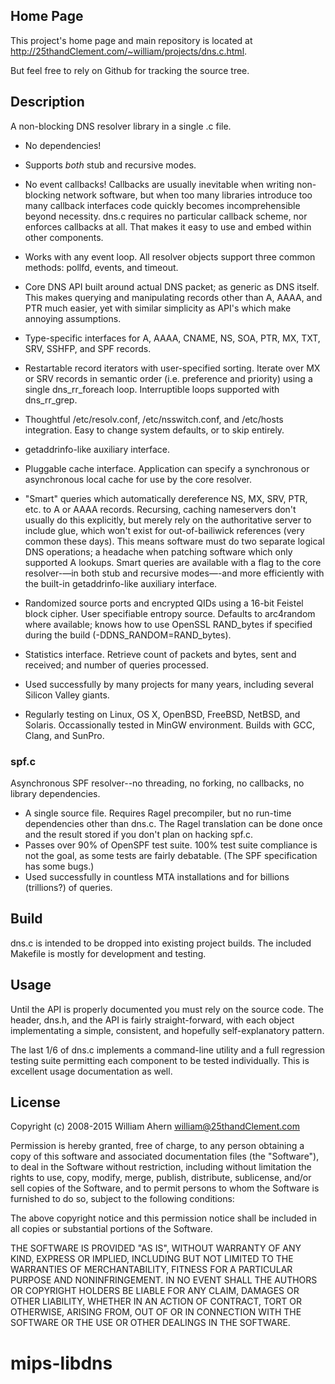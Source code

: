 ## Home Page

This project's home page and main repository is located at
http://25thandClement.com/~william/projects/dns.c.html.

But feel free to rely on Github for tracking the source tree.

## Description

A non-blocking DNS resolver library in a single .c file.

* No dependencies!

* Supports _both_ stub and recursive modes.

* No event callbacks! Callbacks are usually inevitable when writing
  non-blocking network software, but when too many libraries introduce too
  many callback interfaces code quickly becomes incomprehensible beyond
  necessity. dns.c requires no particular callback scheme, nor enforces
  callbacks at all. That makes it easy to use and embed within other
  components.

* Works with any event loop. All resolver objects support three common
  methods: pollfd, events, and timeout.

* Core DNS API built around actual DNS packet; as generic as DNS itself.
  This makes querying and manipulating records other than A, AAAA, and PTR
  much easier, yet with similar simplicity as API's which make annoying
  assumptions.

* Type-specific interfaces for A, AAAA, CNAME, NS, SOA, PTR, MX, TXT, SRV,
  SSHFP, and SPF records.

* Restartable record iterators with user-specified sorting. Iterate over MX
  or SRV records in semantic order (i.e. preference and priority) using a
  single dns_rr_foreach loop. Interruptible loops supported with
  dns_rr_grep.

* Thoughtful /etc/resolv.conf, /etc/nsswitch.conf, and /etc/hosts
  integration. Easy to change system defaults, or to skip entirely.

* getaddrinfo-like auxiliary interface.

* Pluggable cache interface. Application can specify a synchronous or
  asynchronous local cache for use by the core resolver.

* "Smart" queries which automatically dereference NS, MX, SRV, PTR, etc. to
  A or AAAA records. Recursing, caching nameservers don't usually do this
  explicitly, but merely rely on the authoritative server to include glue,
  which won't exist for out-of-bailiwick references (very common these
  days). This means software must do two separate logical DNS operations; a
  headache when patching software which only supported A lookups. Smart
  queries are available with a flag to the core resolver-—in both stub and
  recursive modes—-and more efficiently with the built-in getaddrinfo-like
  auxiliary interface.

* Randomized source ports and encrypted QIDs using a 16-bit Feistel block
  cipher. User specifiable entropy source. Defaults to arc4random where
  available; knows how to use OpenSSL RAND_bytes if specified during the
  build (-DDNS_RANDOM=RAND_bytes).

* Statistics interface. Retrieve count of packets and bytes, sent and
  received; and number of queries processed.

* Used successfully by many projects for many years, including several
  Silicon Valley giants.

* Regularly testing on Linux, OS X, OpenBSD, FreeBSD, NetBSD, and Solaris.
  Occassionally tested in MinGW environment. Builds with GCC, Clang, and
  SunPro.

### spf.c

Asynchronous SPF resolver--no threading, no forking, no callbacks, no
library dependencies.

* A single source file. Requires Ragel precompiler, but no run-time
  dependencies other than dns.c. The Ragel translation can be done once
  and the result stored if you don't plan on hacking spf.c.
* Passes over 90% of OpenSPF test suite. 100% test suite compliance is not
  the goal, as some tests are fairly debatable. (The SPF specification has some bugs.)
* Used successfully in countless MTA installations and for billions (trillions?)
  of queries.

## Build

dns.c is intended to be dropped into existing project builds. The included
Makefile is mostly for development and testing.

## Usage

Until the API is properly documented you must rely on the source code. The
header, dns.h, and the API is fairly straight-forward, with each object
implementating a simple, consistent, and hopefully self-explanatory pattern.

The last 1/6 of dns.c implements a command-line utility and a full regression
testing suite permitting each component to be tested individually. This is
excellent usage documentation as well.

## License

Copyright (c) 2008-2015  William Ahern <william@25thandClement.com>

Permission is hereby granted, free of charge, to any person obtaining a copy
of this software and associated documentation files (the "Software"), to
deal in the Software without restriction, including without limitation the
rights to use, copy, modify, merge, publish, distribute, sublicense, and/or
sell copies of the Software, and to permit persons to whom the Software is
furnished to do so, subject to the following conditions:

The above copyright notice and this permission notice shall be included in
all copies or substantial portions of the Software.

THE SOFTWARE IS PROVIDED "AS IS", WITHOUT WARRANTY OF ANY KIND, EXPRESS OR
IMPLIED, INCLUDING BUT NOT LIMITED TO THE WARRANTIES OF MERCHANTABILITY,
FITNESS FOR A PARTICULAR PURPOSE AND NONINFRINGEMENT. IN NO EVENT SHALL THE
AUTHORS OR COPYRIGHT HOLDERS BE LIABLE FOR ANY CLAIM, DAMAGES OR OTHER
LIABILITY, WHETHER IN AN ACTION OF CONTRACT, TORT OR OTHERWISE, ARISING
FROM, OUT OF OR IN CONNECTION WITH THE SOFTWARE OR THE USE OR OTHER DEALINGS
IN THE SOFTWARE.
# mips-libdns
